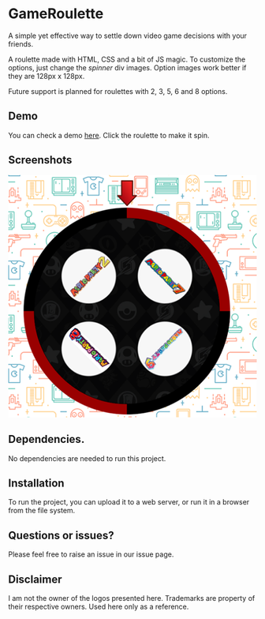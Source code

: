 # GameRoulette

A simple yet effective way to settle down video game decisions with your friends.

A roulette made with HTML, CSS and a bit of JS magic. To customize the options, just change the _spinner_ div images. Option images work better if they are 128px x 128px.

Future support is planned for roulettes with 2, 3, 5, 6 and 8 options. 

## Demo

You can check a demo [here](http://mecabotware.com/pruebas/roulette/). Click the roulette to make it spin.

## Screenshots
![](docs/img/s1.png)

## Dependencies.

No dependencies are needed to run this project. 

## Installation

To run the project, you can upload it to a web server, or run it in a browser from the file system.

## Questions or issues?

Please feel free to raise an issue in our issue page.

## Disclaimer

I am not the owner of the logos presented here. Trademarks are property of their respective owners. Used here only as a reference.